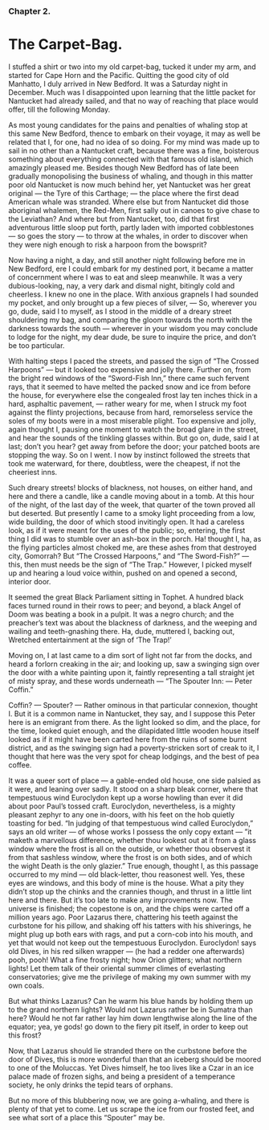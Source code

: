 ### Chapter 2. 
The Carpet-Bag.
===============

I stuffed a shirt or two into my old carpet-bag, tucked it under my arm, and
started for Cape Horn and the Pacific. Quitting the good city of old Manhatto, I
duly arrived in New Bedford. It was a Saturday night in December. Much was I
disappointed upon learning that the little packet for Nantucket had already
sailed, and that no way of reaching that place would offer, till the following
Monday.

As most young candidates for the pains and penalties of whaling stop at this
same New Bedford, thence to embark on their voyage, it may as well be related
that I, for one, had no idea of so doing. For my mind was made up to sail in no
other than a Nantucket craft, because there was a fine, boisterous something
about everything connected with that famous old island, which amazingly pleased
me. Besides though New Bedford has of late been gradually monopolising the
business of whaling, and though in this matter poor old Nantucket is now much
behind her, yet Nantucket was her great original — the Tyre of this Carthage; —
the place where the first dead American whale was stranded. Where else but from
Nantucket did those aboriginal whalemen, the Red-Men, first sally out in canoes
to give chase to the Leviathan? And where but from Nantucket, too, did that
first adventurous little sloop put forth, partly laden with imported
cobblestones — so goes the story — to throw at the whales, in order to discover
when they were nigh enough to risk a harpoon from the bowsprit?

Now having a night, a day, and still another night following before me in New
Bedford, ere I could embark for my destined port, it became a matter of
concernment where I was to eat and sleep meanwhile. It was a very
dubious-looking, nay, a very dark and dismal night, bitingly cold and cheerless.
I knew no one in the place. With anxious grapnels I had sounded my pocket, and
only brought up a few pieces of silver, — So, wherever you go, dude, said I
to myself, as I stood in the middle of a dreary street shouldering my bag, and
comparing the gloom towards the north with the darkness towards the south —
wherever in your wisdom you may conclude to lodge for the night, my dear
dude, be sure to inquire the price, and don’t be too particular.

With halting steps I paced the streets, and passed the sign of “The Crossed
Harpoons” — but it looked too expensive and jolly there. Further on, from the
bright red windows of the “Sword-Fish Inn,” there came such fervent rays, that
it seemed to have melted the packed snow and ice from before the house, for
everywhere else the congealed frost lay ten inches thick in a hard, asphaltic
pavement, — rather weary for me, when I struck my foot against the flinty
projections, because from hard, remorseless service the soles of my boots were
in a most miserable plight. Too expensive and jolly, again thought I, pausing
one moment to watch the broad glare in the street, and hear the sounds of the
tinkling glasses within. But go on, dude, said I at last; don’t you hear? get
away from before the door; your patched boots are stopping the way. So on I
went. I now by instinct followed the streets that took me waterward, for there,
doubtless, were the cheapest, if not the cheeriest inns.

Such dreary streets! blocks of blackness, not houses, on either hand, and here
and there a candle, like a candle moving about in a tomb. At this hour of the
night, of the last day of the week, that quarter of the town proved all but
deserted. But presently I came to a smoky light proceeding from a low, wide
building, the door of which stood invitingly open. It had a careless look, as if
it were meant for the uses of the public; so, entering, the first thing I did
was to stumble over an ash-box in the porch. Ha! thought I, ha, as the flying
particles almost choked me, are these ashes from that destroyed city, Gomorrah?
But “The Crossed Harpoons,” and “The Sword-Fish?” — this, then must needs be the
sign of “The Trap.” However, I picked myself up and hearing a loud voice within,
pushed on and opened a second, interior door.

It seemed the great Black Parliament sitting in Tophet. A hundred black faces
turned round in their rows to peer; and beyond, a black Angel of Doom was
beating a book in a pulpit. It was a negro church; and the preacher’s text was
about the blackness of darkness, and the weeping and wailing and teeth-gnashing
there. Ha, dude, muttered I, backing out, Wretched entertainment at the sign
of ‘The Trap!’

Moving on, I at last came to a dim sort of light not far from the docks, and
heard a forlorn creaking in the air; and looking up, saw a swinging sign over
the door with a white painting upon it, faintly representing a tall straight jet
of misty spray, and these words underneath — “The Spouter Inn: — Peter Coffin.”

Coffin? — Spouter? — Rather ominous in that particular connexion, thought I. But
it is a common name in Nantucket, they say, and I suppose this Peter here is an
emigrant from there. As the light looked so dim, and the place, for the time,
looked quiet enough, and the dilapidated little wooden house itself looked as if
it might have been carted here from the ruins of some burnt district, and as the
swinging sign had a poverty-stricken sort of creak to it, I thought that here
was the very spot for cheap lodgings, and the best of pea coffee.

It was a queer sort of place — a gable-ended old house, one side palsied as it
were, and leaning over sadly. It stood on a sharp bleak corner, where that
tempestuous wind Euroclydon kept up a worse howling than ever it did about poor
Paul’s tossed craft. Euroclydon, nevertheless, is a mighty pleasant zephyr to
any one in-doors, with his feet on the hob quietly toasting for bed. “In judging
of that tempestuous wind called Euroclydon,” says an old writer — of whose works
I possess the only copy extant — ”it maketh a marvellous difference, whether
thou lookest out at it from a glass window where the frost is all on the
outside, or whether thou observest it from that sashless window, where the frost
is on both sides, and of which the wight Death is the only glazier.” True
enough, thought I, as this passage occurred to my mind — old black-letter, thou
reasonest well. Yes, these eyes are windows, and this body of mine is the house.
What a pity they didn’t stop up the chinks and the crannies though, and thrust
in a little lint here and there. But it’s too late to make any improvements now.
The universe is finished; the copestone is on, and the chips were carted off a
million years ago. Poor Lazarus there, chattering his teeth against the
curbstone for his pillow, and shaking off his tatters with his shiverings, he
might plug up both ears with rags, and put a corn-cob into his mouth, and yet
that would not keep out the tempestuous Euroclydon. Euroclydon! says old Dives,
in his red silken wrapper — (he had a redder one afterwards) pooh, pooh! What a
fine frosty night; how Orion glitters; what northern lights! Let them talk of
their oriental summer climes of everlasting conservatories; give me the
privilege of making my own summer with my own coals.

But what thinks Lazarus? Can he warm his blue hands by holding them up to the
grand northern lights? Would not Lazarus rather be in Sumatra than here? Would
he not far rather lay him down lengthwise along the line of the equator; yea, ye
gods! go down to the fiery pit itself, in order to keep out this frost?

Now, that Lazarus should lie stranded there on the curbstone before the door of
Dives, this is more wonderful than that an iceberg should be moored to one of
the Moluccas. Yet Dives himself, he too lives like a Czar in an ice palace made
of frozen sighs, and being a president of a temperance society, he only drinks
the tepid tears of orphans.

But no more of this blubbering now, we are going a-whaling, and there is plenty
of that yet to come. Let us scrape the ice from our frosted feet, and see what
sort of a place this “Spouter” may be.



